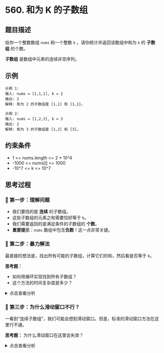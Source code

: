 # 560. 和为 K 的子数组

## 题目描述
给你一个整数数组 `nums` 和一个整数 `k` ，请你统计并返回该数组中和为 `k` 的 **子数组** 的个数。

**子数组** 是数组中元素的连续非空序列。

## 示例
```
示例 1:
输入: nums = [1,1,1], k = 2
输出: 2
解释: 和为 2 的子数组是 [1,1] 和 [1,1]。

示例 2:
输入: nums = [1,2,3], k = 3
输出: 2
解释: 和为 3 的子数组是 [1,2] 和 [3]。
```

## 约束条件
- 1 <= nums.length <= 2 * 10^4
- -1000 <= nums[i] <= 1000
- -10^7 <= k <= 10^7

## 思考过程

### 🤔 第一步：理解问题
- 我们要找的是 **连续** 的子数组。
- 这些子数组的元素之和需要恰好等于 `k`。
- 我们需要返回的是满足条件的子数组的 **个数**。
- **重要提示**：`nums` 数组中包含**负数**！这一点非常关键。

### 🤔 第二步：暴力解法
最直接的想法是，找出所有可能的子数组，计算它们的和，然后看是否等于 `k`。

**思考题：**
- 如何用循环实现找到所有子数组？
- 这个方法的时间复杂度是多少？

<details>
<summary>点击查看分析</summary>

- 可以用两层循环。外层循环 `i` 固定子数组的起点，内层循环 `j` 固定子数组的终点。
- 对于每个子数组 `nums[i:j+1]`，再求和。
- 总时间复杂度是 O(n³)。通过在内层循环中累加和，可以优化到 O(n²)。
- 对于 `n <= 2 * 10^4`，O(n²) 依然太慢，会超时。

</details>

### 🤔 第三步：为什么滑动窗口不行？
一看到“连续子数组”，我们可能会想到滑动窗口。但是，标准的滑动窗口方法在这里行不通。

**思考题：** 为什么滑动窗口在这里会失效？

<details>
<summary>点击查看分析</summary>

- 标准的滑动窗口依赖于一个**单调性**。例如，在求“最长无重复子串”时，扩大窗口，重复的概率会增加或不变；在求“最小覆盖子串”时，扩大窗口，覆盖的可能性会增加或不变。
- 在本题中，由于**负数的存在**，窗口的和不具有单调性。扩大窗口（`right++`），和可能增加，也可能减少。收缩窗口（`left++`）也是如此。
- 我们无法根据当前窗口的和 `current_sum` 与 `k` 的大小关系，来决定是该扩大还是收缩窗口。例如，`current_sum > k`，我们不能断定就该收缩左边界，因为下一个元素可能是负数，反而能让和更接近 `k`。

</detaisl>

### 🤔 第四步：前缀和 + 哈希表
既然滑动窗口不行，我们需要换个思路。O(n²) 的瓶颈在于，对于每个起点 `i`，我们都重新计算了到终点 `j` 的和。

**核心思路：**
- 子数组 `nums[i:j+1]` 的和，可以用**前缀和**来快速计算。
- 设 `prefix_sum[x]` 为 `nums[0...x]` 的和。
- 那么，子数组 `nums[i...j]` 的和就等于 `prefix_sum[j] - prefix_sum[i-1]`。

我们的目标是找到满足下面条件的 `(i, j)` 对的数量：
`prefix_sum[j] - prefix_sum[i-1] == k`

把这个公式变形一下：
`prefix_sum[i-1] == prefix_sum[j] - k`

这个公式给了我们一个绝妙的思路：
- 当我们遍历到 `j` 时，我们计算出了当前的 `prefix_sum[j]`。
- 此时，我们**不再需要回头去找 `i`**。
- 我们只需要问一个问题：“**在 `j` 之前，有多少个 `i-1`，使得 `prefix_sum[i-1]` 恰好等于 `prefix_sum[j] - k`？**”

这个问题可以用一个哈希表来完美解决！

### 🤔 第五步：算法步骤总结
1. 初始化一个哈希表 `prefix_sum_map`，用来存储**某个前缀和出现的次数**。`key` 是前缀和的值，`value` 是该值出现的次数。
2. 为了处理从索引 0 开始的子数组（即 `i=0` 的情况），我们需要一个 `prefix_sum[-1]`，它的值为 0。所以，我们在哈希表中预先放入 `{0: 1}`。
3. 初始化 `current_sum = 0`，`count = 0`。
4. 遍历数组 `nums` 中的每个数字 `num`：
   a. 更新当前的前缀和：`current_sum += num`。
   b. **查找目标**：在哈希表中查找 `target = current_sum - k`。如果找到了，说明存在若干个以当前位置为终点的子数组，其和为 `k`。我们将这些子数组的数量加入 `count`：`count += prefix_sum_map.get(target, 0)`。
   c. **更新哈希表**：将当前的前缀和 `current_sum` 存入哈希表（或更新其出现次数）：`prefix_sum_map[current_sum] = prefix_sum_map.get(current_sum, 0) + 1`。
5. 遍历结束后，返回 `count`。

**时间复杂度：** O(n) - 我们只遍历一次数组。
**空间复杂度：** O(n) - 在最坏情况下，所有前缀和都不同，哈希表需要存储 n 个键值对。

## 代码实现

### Python
```python
def subarraySum(nums: list[int], k: int) -> int:
    """
    使用前缀和 + 哈希表统计和为 k 的子数组个数。
    """
    # prefix_sum_map: {前缀和: 出现次数}
    prefix_sum_map = {0: 1}  # 初始化，处理从索引0开始的子数组
    count = 0
    current_sum = 0
    
    for num in nums:
        # 1. 计算当前的前缀和
        current_sum += num
        
        # 2. 寻找目标前缀和
        # 我们需要找的前缀和是 current_sum - k
        target = current_sum - k
        if target in prefix_sum_map:
            count += prefix_sum_map[target]
        
        # 3. 将当前前缀和存入哈希表
        prefix_sum_map[current_sum] = prefix_sum_map.get(current_sum, 0) + 1
            
    return count

```

## 关键点总结
1. **前缀和**：是解决子数组和相关问题的利器，能将求任意子数组和的时间复杂度从 O(n) 降到 O(1)。
2. **哈希表优化**：通过 `prefix_sum[i-1] == prefix_sum[j] - k` 的转换，将两层循环的查找问题变成了 O(1) 的哈希表查找，是本题从 O(n²) 优化到 O(n) 的关键。
3. **负数的重要性**：题目中的负数使得问题不能用常规的滑动窗口解决，从而引导我们走向前缀和的思路。
4. **初始化 `{0: 1}`**：这个细节非常重要，它相当于一个虚拟的 `prefix_sum[-1] = 0`，用于正确统计那些从数组开头 `nums[0]` 就开始且和为 `k` 的子数组。
